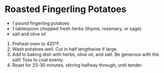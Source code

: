 # Roasted Fingerling Potatoes

- 1 pound fingerling potatoes
- 1 tablespoon chopped fresh herbs (thyme, rosemary, or sage)
- salt and olive oil

1. Preheat oven to 425&deg;F.
2. Wash potatoes well. Cut in half lengthwise if large.
3. Add to baking dish with herbs, olive oil, and salt. Be generous with the salt! Toss to coat evenly.
4. Roast for 25-30 minutes, stirring halfway through, until tender.